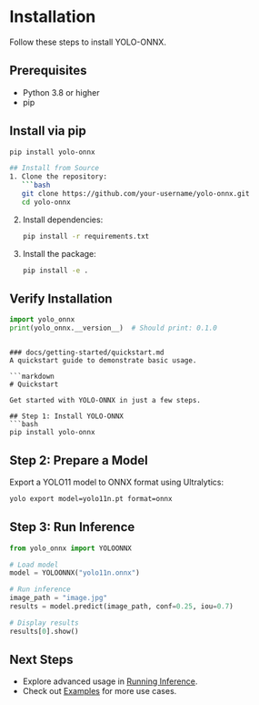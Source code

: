 # Installation

Follow these steps to install YOLO-ONNX.

## Prerequisites
- Python 3.8 or higher
- pip

## Install via pip
```bash
pip install yolo-onnx

## Install from Source
1. Clone the repository:
   ```bash
   git clone https://github.com/your-username/yolo-onnx.git
   cd yolo-onnx
   ```
2. Install dependencies:
   ```bash
   pip install -r requirements.txt
   ```
3. Install the package:
   ```bash
   pip install -e .
   ```

## Verify Installation
```python
import yolo_onnx
print(yolo_onnx.__version__)  # Should print: 0.1.0
```
```

### docs/getting-started/quickstart.md
A quickstart guide to demonstrate basic usage.

```markdown
# Quickstart

Get started with YOLO-ONNX in just a few steps.

## Step 1: Install YOLO-ONNX
```bash
pip install yolo-onnx
```

## Step 2: Prepare a Model
Export a YOLO11 model to ONNX format using Ultralytics:
```bash
yolo export model=yolo11n.pt format=onnx
```

## Step 3: Run Inference
```python
from yolo_onnx import YOLOONNX

# Load model
model = YOLOONNX("yolo11n.onnx")

# Run inference
image_path = "image.jpg"
results = model.predict(image_path, conf=0.25, iou=0.7)

# Display results
results[0].show()
```

## Next Steps
- Explore advanced usage in [Running Inference](usage/inference.md).
- Check out [Examples](usage/examples.md) for more use cases.
```
